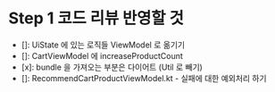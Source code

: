# Step 1 코드 리뷰 반영할 것

- []: UiState 에 있는 로직들 ViewModel 로 옮기기
- []: CartViewModel 에 increaseProductCount
- [x]: bundle 을 가져오는 부분은 다이어트 (Util 로 빼기)
- []: RecommendCartProductViewModel.kt - 실패에 대한 예외처리 하기